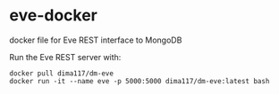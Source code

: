 # eve-docker
docker file for Eve REST interface to MongoDB

Run the Eve REST server with:

    docker pull dima117/dm-eve
    docker run -it --name eve -p 5000:5000 dima117/dm-eve:latest bash 
    
